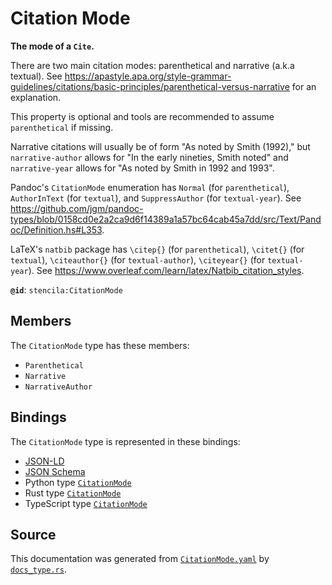 # Citation Mode

**The mode of a `Cite`.**

There are two main citation modes: parenthetical and narrative (a.k.a textual).
See https://apastyle.apa.org/style-grammar-guidelines/citations/basic-principles/parenthetical-versus-narrative
for an explanation.

This property is optional and tools are recommended to assume `parenthetical` if missing.

Narrative citations will usually be of form "As noted by Smith (1992)," but `narrative-author`
allows for "In the early nineties, Smith noted" and `narrative-year` allows for "As noted by Smith in 1992 and 1993".

Pandoc's `CitationMode` enumeration has `Normal` (for `parenthetical`), `AuthorInText` (for `textual`),
and `SuppressAuthor` (for `textual-year`).
See https://github.com/jgm/pandoc-types/blob/0158cd0e2a2ca9d6f14389a1a57bc64cab45a7dd/src/Text/Pandoc/Definition.hs#L353.

LaTeX's `natbib` package has `\citep{}` (for `parenthetical`), `\citet{}` (for `textual`),
`\citeauthor{}` (for `textual-author`), `\citeyear{}` (for `textual-year`).
See https://www.overleaf.com/learn/latex/Natbib_citation_styles.


**`@id`**: `stencila:CitationMode`

## Members

The `CitationMode` type has these members:

- `Parenthetical`
- `Narrative`
- `NarrativeAuthor`

## Bindings

The `CitationMode` type is represented in these bindings:

- [JSON-LD](https://stencila.org/CitationMode.jsonld)
- [JSON Schema](https://stencila.org/CitationMode.schema.json)
- Python type [`CitationMode`](https://github.com/stencila/stencila/blob/main/python/python/stencila/types/citation_mode.py)
- Rust type [`CitationMode`](https://github.com/stencila/stencila/blob/main/rust/schema/src/types/citation_mode.rs)
- TypeScript type [`CitationMode`](https://github.com/stencila/stencila/blob/main/ts/src/types/CitationMode.ts)

## Source

This documentation was generated from [`CitationMode.yaml`](https://github.com/stencila/stencila/blob/main/schema/CitationMode.yaml) by [`docs_type.rs`](https://github.com/stencila/stencila/blob/main/rust/schema-gen/src/docs_type.rs).